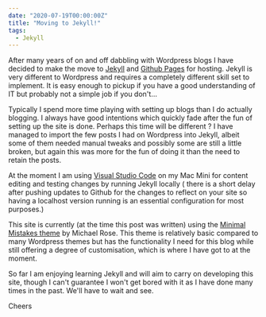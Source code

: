 ```yaml
---
date: "2020-07-19T00:00:00Z"
title: "Moving to Jekyll!"
tags:
  - Jekyll
---
```

After many years of on and off dabbling with Wordpress blogs I have decided to make the move to [Jekyll](https://jekyllrb.com/) and [Github Pages](https://pages.github.com/) for hosting. Jekyll is very different to Wordpress and requires a completely different skill set to implement. It is easy enough to pickup if you have a good understanding of IT but probably not a simple job if you don't...

Typically I spend more time playing with setting up blogs than I do actually blogging. I always have good intentions which quickly fade after the fun of setting up the site is done. Perhaps this time will be different ? I have managed to import the few posts I had on Wordpress into Jekyll, albeit some of them needed manual tweaks and possibly some are still a little broken, but again this was more for the fun of doing it than the need to retain the posts.

At the moment I am using [Visual Studio Code](https://code.visualstudio.com/) on my Mac Mini for content editing and testing changes by running Jekyll locally ( there is a short delay after pushing updates to Github for the changes to reflect on your site so having a localhost version running is an essential configuration for most purposes.)

This site is currently (at the time this post was written) using the [Minimal Mistakes theme](https://github.com/mmistakes/minimal-mistakes) by Michael Rose. This theme is relatively basic compared to many Wordpress themes but has the functionality I need for this blog while still offering a degree of customisation, which is where I have got to at the moment. 

So far I am enjoying learning Jekyll and will aim to carry on developing this site, though I can't guarantee I won't get bored with it as I have done many times in the past. We'll have to wait and see.

Cheers

